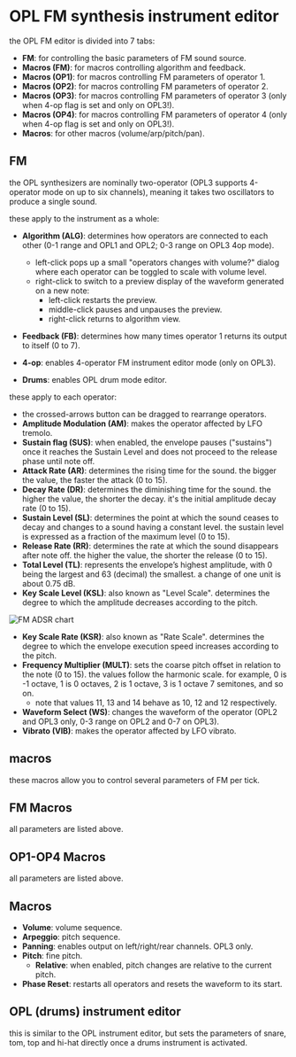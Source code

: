 # OPL FM synthesis instrument editor

the OPL FM editor is divided into 7 tabs:

- **FM**: for controlling the basic parameters of FM sound source.
- **Macros (FM)**: for macros controlling algorithm and feedback.
- **Macros (OP1)**: for macros controlling FM parameters of operator 1.
- **Macros (OP2)**: for macros controlling FM parameters of operator 2.
- **Macros (OP3)**: for macros controlling FM parameters of operator 3 (only when 4-op flag is set and only on OPL3!).
- **Macros (OP4)**: for macros controlling FM parameters of operator 4 (only when 4-op flag is set and only on OPL3!).
- **Macros**: for other macros (volume/arp/pitch/pan).

## FM

the OPL synthesizers are nominally two-operator (OPL3 supports 4-operator mode on up to six channels), meaning it takes two oscillators to produce a single sound.

these apply to the instrument as a whole:
- **Algorithm (ALG)**: determines how operators are connected to each other (0-1 range and OPL1 and OPL2; 0-3 range on OPL3 4op mode).
  - left-click pops up a small "operators changes with volume?" dialog where each operator can be toggled to scale with volume level.
  - right-click to switch to a preview display of the waveform generated on a new note:
    - left-click restarts the preview.
    - middle-click pauses and unpauses the preview.
    - right-click returns to algorithm view.
- **Feedback (FB)**: determines how many times operator 1 returns its output to itself (0 to 7).

- **4-op**: enables 4-operator FM instrument editor mode (only on OPL3).
- **Drums**: enables OPL drum mode editor.

these apply to each operator:
- the crossed-arrows button can be dragged to rearrange operators.
- **Amplitude Modulation (AM)**: makes the operator affected by LFO tremolo.
- **Sustain flag (SUS)**: when enabled, the envelope pauses ("sustains") once it reaches the Sustain Level and does not proceed to the release phase until note off.
- **Attack Rate (AR)**: determines the rising time for the sound. the bigger the value, the faster the attack (0 to 15).
- **Decay Rate (DR)**: determines the diminishing time for the sound. the higher the value, the shorter the decay. it's the initial amplitude decay rate (0 to 15).
- **Sustain Level (SL)**: determines the point at which the sound ceases to decay and changes to a sound having a constant level. the sustain level is expressed as a fraction of the maximum level (0 to 15).
- **Release Rate (RR)**: determines the rate at which the sound disappears after note off. the higher the value, the shorter the release (0 to 15).
- **Total Level (TL)**: represents the envelope’s highest amplitude, with 0 being the largest and 63 (decimal) the smallest. a change of one unit is about 0.75 dB.
- **Key Scale Level (KSL)**: also known as "Level Scale". determines the degree to which the amplitude decreases according to the pitch.

![FM ADSR chart](FM-ADSRchart.png)

- **Key Scale Rate (KSR)**: also known as "Rate Scale". determines the degree to which the envelope execution speed increases according to the pitch.
- **Frequency Multiplier (MULT)**: sets the coarse pitch offset in relation to the note (0 to 15). the values follow the harmonic scale. for example, 0 is -1 octave, 1 is 0 octaves, 2 is 1 octave, 3 is 1 octave 7 semitones, and so on.
  - note that values 11, 13 and 14 behave as 10, 12 and 12 respectively.
- **Waveform Select (WS)**: changes the waveform of the operator (OPL2 and OPL3 only, 0-3 range on OPL2 and 0-7 on OPL3).
- **Vibrato (VIB)**: makes the operator affected by LFO vibrato.

## macros

these macros allow you to control several parameters of FM per tick.

## FM Macros

all parameters are listed above.

## OP1-OP4 Macros

all parameters are listed above.

## Macros

- **Volume**: volume sequence.
- **Arpeggio**: pitch sequence.
- **Panning**: enables output on left/right/rear channels. OPL3 only.
- **Pitch**: fine pitch.
  - **Relative**: when enabled, pitch changes are relative to the current pitch.
- **Phase Reset**: restarts all operators and resets the waveform to its start.

## OPL (drums) instrument editor

this is similar to the OPL instrument editor, but sets the parameters of snare, tom, top and hi-hat directly once a drums instrument is activated.